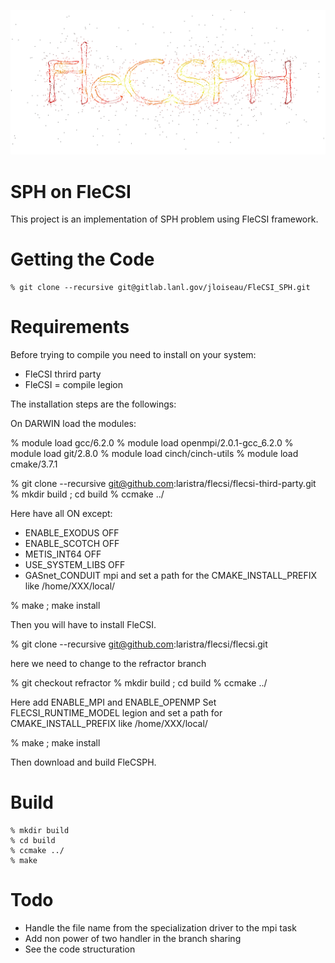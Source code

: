 ![logo](doc/flecsph_logo_bg.png)

# SPH on FleCSI 

This project is an implementation of SPH problem using FleCSI framework.

# Getting the Code 

    % git clone --recursive git@gitlab.lanl.gov/jloiseau/FleCSI_SPH.git

# Requirements

Before trying to compile you need to install on your system: 

- FleCSI thrird party
- FleCSI = compile legion

The installation steps are the followings: 

On DARWIN load the modules: 

% module load gcc/6.2.0
% module load openmpi/2.0.1-gcc_6.2.0
% module load git/2.8.0
% module load cinch/cinch-utils
% module load cmake/3.7.1

% git clone --recursive git@github.com:laristra/flecsi/flecsi-third-party.git
% mkdir build ; cd build
% ccmake ../

Here have all ON except: 
- ENABLE_EXODUS OFF 
- ENABLE_SCOTCH OFF
- METIS_INT64 OFF
- USE_SYSTEM_LIBS OFF
- GASnet_CONDUIT mpi
and set a path for the CMAKE_INSTALL_PREFIX like /home/XXX/local/

% make ; make install 

Then you will have to install FleCSI. 

% git clone --recursive git@github.com:laristra/flecsi/flecsi.git

here we need to change to the refractor branch 

% git checkout refractor 
% mkdir build ; cd build 
% ccmake ../

Here add ENABLE_MPI and ENABLE_OPENMP 
Set FLECSI_RUNTIME_MODEL legion
and set a path for CMAKE_INSTALL_PREFIX like /home/XXX/local/

% make ; make install 

Then download and build FleCSPH.


# Build 

    % mkdir build
    % cd build 
    % ccmake ../ 
    % make 


# Todo 
- Handle the file name from the specialization driver to the mpi task 
- Add non power of two handler in the branch sharing
- See the code structuration 
